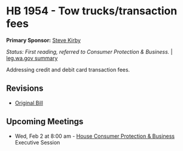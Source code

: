 # HB 1954 - Tow trucks/transaction fees
**Primary Sponsor:** [Steve Kirby](/person/leg/steve.kirby.md)

*Status: First reading, referred to Consumer Protection & Business.* | [leg.wa.gov summary](https://app.leg.wa.gov/billsummary?BillNumber=1954&Year=2021)

Addressing credit and debit card transaction fees.

## Revisions
* [Original Bill](1/)

## Upcoming Meetings
* Wed, Feb 2 at 8:00 am - [House Consumer Protection & Business](/house/2021-22/CPB/) Executive Session